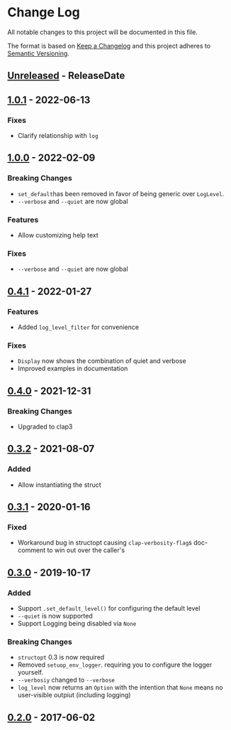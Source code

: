 # Change Log
All notable changes to this project will be documented in this file.

The format is based on [Keep a Changelog](http://keepachangelog.com/)
and this project adheres to [Semantic Versioning](http://semver.org/).

<!-- next-header -->
## [Unreleased] - ReleaseDate

## [1.0.1] - 2022-06-13

### Fixes

- Clarify relationship with `log`

## [1.0.0] - 2022-02-09

### Breaking Changes

- `set_default`has been removed in favor of being generic over `LogLevel`.
- `--verbose` and `--quiet` are now global

### Features

- Allow customizing help text

### Fixes

- `--verbose` and `--quiet` are now global

## [0.4.1] - 2022-01-27

### Features

- Added `log_level_filter` for convenience

### Fixes

- `Display` now shows the combination of quiet and verbose
- Improved examples in documentation

## [0.4.0] - 2021-12-31

### Breaking Changes

- Upgraded to clap3

## [0.3.2] - 2021-08-07

### Added

- Allow instantiating the struct

## [0.3.1] - 2020-01-16

### Fixed

- Workaround bug in structopt causing `clap-verbosity-flag`s doc-comment to win out over the caller's

## [0.3.0] - 2019-10-17
### Added
- Support `.set_default_level()` for configuring the default level
- `--quiet` is now supported
- Support Logging being disabled via `None`

### Breaking Changes
- `structopt` 0.3 is now required
- Removed `setuop_env_logger`. requiring you to configure the logger yourself.
- `--verbosiy` changed to `--verbose`
- `log_level` now returns an `Option` with the intention that `None` means no user-visible outpiut (including logging)

## [0.2.0] - 2017-06-02

<!-- next-url -->
[Unreleased]: https://github.com/rust-cli/clap-verbosity-flag/compare/v1.0.1...HEAD
[1.0.1]: https://github.com/rust-cli/clap-verbosity-flag/compare/v1.0.0...v1.0.1
[1.0.0]: https://github.com/rust-cli/clap-verbosity-flag/compare/v0.4.1...v1.0.0
[0.4.1]: https://github.com/rust-cli/clap-verbosity-flag/compare/v0.4.0...v0.4.1
[0.4.0]: https://github.com/rust-cli/clap-verbosity-flag/compare/v0.3.2...v0.4.0
[0.3.2]: https://github.com/rust-cli/clap-verbosity-flag/compare/v0.3.1...v0.3.2
[0.3.1]: https://github.com/rust-cli/clap-verbosity-flag/compare/v0.3.0...v0.3.1
[0.3.0]: https://github.com/rust-cli/clap-verbosity-flag/compare/0.2.0...v0.3.0
[0.2.0]: https://github.com/rust-cli/clap-verbosity-flag/compare/v0.1.0...0.2.0
